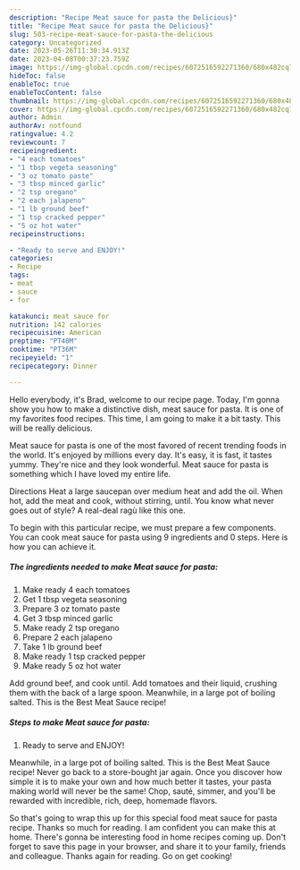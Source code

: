 ```yaml
---
description: "Recipe Meat sauce for pasta the Delicious}"
title: "Recipe Meat sauce for pasta the Delicious}"
slug: 503-recipe-meat-sauce-for-pasta-the-delicious
category: Uncategorized
date: 2023-05-26T11:30:34.913Z
date: 2023-04-08T00:37:23.759Z
image: https://img-global.cpcdn.com/recipes/6072516592271360/680x482cq70/meat-sauce-for-pasta-recipe-main-photo.jpg
hideToc: false
enableToc: true
enableTocContent: false
thumbnail: https://img-global.cpcdn.com/recipes/6072516592271360/680x482cq70/meat-sauce-for-pasta-recipe-main-photo.jpg
cover: https://img-global.cpcdn.com/recipes/6072516592271360/680x482cq70/meat-sauce-for-pasta-recipe-main-photo.jpg
author: Admin
authorAv: notfound
ratingvalue: 4.2
reviewcount: 7
recipeingredient:
- "4 each tomatoes"
- "1 tbsp vegeta seasoning"
- "3 oz tomato paste"
- "3 tbsp minced garlic"
- "2 tsp oregano"
- "2 each jalapeno"
- "1 lb ground beef"
- "1 tsp cracked pepper"
- "5 oz hot water"
recipeinstructions:

- "Ready to serve and ENJOY!"
categories:
- Recipe
tags:
- meat
- sauce
- for

katakunci: meat sauce for 
nutrition: 142 calories
recipecuisine: American
preptime: "PT40M"
cooktime: "PT36M"
recipeyield: "1"
recipecategory: Dinner

---
```



Hello everybody, it's Brad, welcome to our recipe page. Today, I'm gonna show you how to make a distinctive dish, meat sauce for pasta. It is one of my favorites food recipes. This time, I am going to make it a bit tasty. This will be really delicious.

Meat sauce for pasta is one of the most favored of recent trending foods in the world. It's enjoyed by millions every day. It's easy, it is fast, it tastes yummy. They're nice and they look wonderful. Meat sauce for pasta is something which I have loved my entire life.

Directions Heat a large saucepan over medium heat and add the oil. When hot, add the meat and cook, without stirring, until. You know what never goes out of style? A real-deal ragù like this one.


To begin with this particular recipe, we must prepare a few components. You can cook meat sauce for pasta using 9 ingredients and 0 steps. Here is how you can achieve it.

<!--inarticleads1-->

##### The ingredients needed to make Meat sauce for pasta:

1. Make ready 4 each tomatoes
1. Get 1 tbsp vegeta seasoning
1. Prepare 3 oz tomato paste
1. Get 3 tbsp minced garlic
1. Make ready 2 tsp oregano
1. Prepare 2 each jalapeno
1. Take 1 lb ground beef
1. Make ready 1 tsp cracked pepper
1. Make ready 5 oz hot water


Add ground beef, and cook until. Add tomatoes and their liquid, crushing them with the back of a large spoon. Meanwhile, in a large pot of boiling salted. This is the Best Meat Sauce recipe! 

<!--inarticleads2-->

##### Steps to make Meat sauce for pasta:


1. Ready to serve and ENJOY!

Meanwhile, in a large pot of boiling salted. This is the Best Meat Sauce recipe! Never go back to a store-bought jar again. Once you discover how simple it is to make your own and how much better it tastes, your pasta making world will never be the same! Chop, sauté, simmer, and you&#39;ll be rewarded with incredible, rich, deep, homemade flavors. 

So that's going to wrap this up for this special food meat sauce for pasta recipe. Thanks so much for reading. I am confident you can make this at home. There's gonna be interesting food in home recipes coming up. Don't forget to save this page in your browser, and share it to your family, friends and colleague. Thanks again for reading. Go on get cooking!
